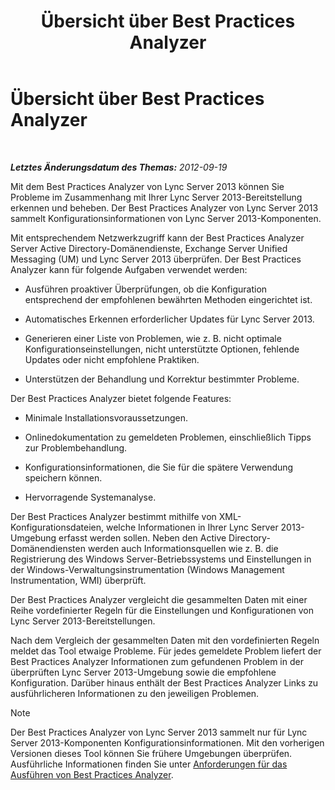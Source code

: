 ﻿---
title: Übersicht über Best Practices Analyzer
TOCTitle: Übersicht über Best Practices Analyzer
ms:assetid: c5fcaa05-eb1c-4092-90ad-177b127e795b
ms:mtpsurl: https://technet.microsoft.com/de-de/library/Gg591349(v=OCS.15)
ms:contentKeyID: 49295354
ms.date: 05/19/2016
mtps_version: v=OCS.15
ms.translationtype: HT
---

# Übersicht über Best Practices Analyzer

 

_**Letztes Änderungsdatum des Themas:** 2012-09-19_

Mit dem Best Practices Analyzer von Lync Server 2013 können Sie Probleme im Zusammenhang mit Ihrer Lync Server 2013-Bereitstellung erkennen und beheben. Der Best Practices Analyzer von Lync Server 2013 sammelt Konfigurationsinformationen von Lync Server 2013-Komponenten.

Mit entsprechendem Netzwerkzugriff kann der Best Practices Analyzer Server Active Directory-Domänendienste, Exchange Server Unified Messaging (UM) und Lync Server 2013 überprüfen. Der Best Practices Analyzer kann für folgende Aufgaben verwendet werden:

  - Ausführen proaktiver Überprüfungen, ob die Konfiguration entsprechend der empfohlenen bewährten Methoden eingerichtet ist.

  - Automatisches Erkennen erforderlicher Updates für Lync Server 2013.

  - Generieren einer Liste von Problemen, wie z. B. nicht optimale Konfigurationseinstellungen, nicht unterstützte Optionen, fehlende Updates oder nicht empfohlene Praktiken.

  - Unterstützen der Behandlung und Korrektur bestimmter Probleme.

Der Best Practices Analyzer bietet folgende Features:

  - Minimale Installationsvoraussetzungen.

  - Onlinedokumentation zu gemeldeten Problemen, einschließlich Tipps zur Problembehandlung.

  - Konfigurationsinformationen, die Sie für die spätere Verwendung speichern können.

  - Hervorragende Systemanalyse.

Der Best Practices Analyzer bestimmt mithilfe von XML-Konfigurationsdateien, welche Informationen in Ihrer Lync Server 2013-Umgebung erfasst werden sollen. Neben den Active Directory-Domänendiensten werden auch Informationsquellen wie z. B. die Registrierung des Windows Server-Betriebssystems und Einstellungen in der Windows-Verwaltungsinstrumentation (Windows Management Instrumentation, WMI) überprüft.

Der Best Practices Analyzer vergleicht die gesammelten Daten mit einer Reihe vordefinierter Regeln für die Einstellungen und Konfigurationen von Lync Server 2013-Bereitstellungen.

Nach dem Vergleich der gesammelten Daten mit den vordefinierten Regeln meldet das Tool etwaige Probleme. Für jedes gemeldete Problem liefert der Best Practices Analyzer Informationen zum gefundenen Problem in der überprüften Lync Server 2013-Umgebung sowie die empfohlene Konfiguration. Darüber hinaus enthält der Best Practices Analyzer Links zu ausführlicheren Informationen zu den jeweiligen Problemen.


> [!NOTE]
> Der Best Practices Analyzer von Lync Server 2013 sammelt nur für Lync Server 2013-Komponenten Konfigurationsinformationen. Mit den vorherigen Versionen dieses Tool können Sie frühere Umgebungen überprüfen. Ausführliche Informationen finden Sie unter <A href="lync-server-2013-requirements-for-running-best-practices-analyzer.md">Anforderungen für das Ausführen von Best Practices Analyzer</A>.



